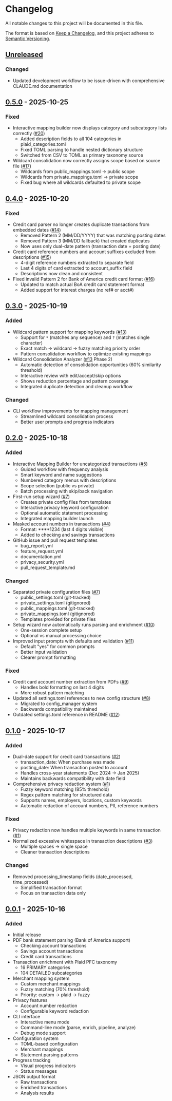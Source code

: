 # Changelog

All notable changes to this project will be documented in this file.

The format is based on [Keep a Changelog](https://keepachangelog.com/en/1.0.0/),
and this project adheres to [Semantic Versioning](https://semver.org/spec/v2.0.0.html).

## [Unreleased]

### Changed
- Updated development workflow to be issue-driven with comprehensive CLAUDE.md documentation

## [0.5.0] - 2025-10-25

### Fixed
- Interactive mapping builder now displays category and subcategory lists correctly ([#20](https://github.com/PoppaShell/money-mapper/issues/20))
  - Added description fields to all 104 categories in plaid_categories.toml
  - Fixed TOML parsing to handle nested dictionary structure
  - Switched from CSV to TOML as primary taxonomy source
- Wildcard consolidation now correctly assigns scope based on source file ([#17](https://github.com/PoppaShell/money-mapper/issues/17))
  - Wildcards from public_mappings.toml → public scope
  - Wildcards from private_mappings.toml → private scope
  - Fixed bug where all wildcards defaulted to private scope

## [0.4.0] - 2025-10-20

### Fixed
- Credit card parser no longer creates duplicate transactions from embedded dates ([#14](https://github.com/PoppaShell/money-mapper/issues/14))
  - Removed Pattern 2 (MM/DD/YYYY) that was matching posting dates
  - Removed Pattern 3 (MM/DD fallback) that created duplicates
  - Now uses only dual-date pattern (transaction date + posting date)
- Credit card reference numbers and account suffixes excluded from descriptions ([#15](https://github.com/PoppaShell/money-mapper/issues/15))
  - 4-digit reference numbers extracted to separate field
  - Last 4 digits of card extracted to account_suffix field
  - Descriptions now clean and consistent
- Fixed invalid Pattern 2 for Bank of America credit card format ([#16](https://github.com/PoppaShell/money-mapper/issues/16))
  - Updated to match actual BoA credit card statement format
  - Added support for interest charges (no ref# or acct#)

## [0.3.0] - 2025-10-19

### Added
- Wildcard pattern support for mapping keywords ([#13](https://github.com/PoppaShell/money-mapper/issues/13))
  - Support for `*` (matches any sequence) and `?` (matches single character)
  - Exact match → wildcard → fuzzy matching priority order
  - Pattern consolidation workflow to optimize existing mappings
- Wildcard Consolidation Analyzer ([#13](https://github.com/PoppaShell/money-mapper/issues/13) Phase 2)
  - Automatic detection of consolidation opportunities (60% similarity threshold)
  - Interactive review with edit/accept/skip options
  - Shows reduction percentage and pattern coverage
  - Integrated duplicate detection and cleanup workflow

### Changed
- CLI workflow improvements for mapping management
  - Streamlined wildcard consolidation process
  - Better user prompts and progress indicators

## [0.2.0] - 2025-10-18

### Added
- Interactive Mapping Builder for uncategorized transactions ([#5](https://github.com/PoppaShell/money-mapper/issues/5))
  - Guided workflow with frequency analysis
  - Smart keyword and name suggestions
  - Numbered category menus with descriptions
  - Scope selection (public vs private)
  - Batch processing with skip/back navigation
- First-run setup wizard ([#7](https://github.com/PoppaShell/money-mapper/issues/7))
  - Creates private config files from templates
  - Interactive privacy keyword configuration
  - Optional automatic statement processing
  - Integrated mapping builder launch
- Masked account numbers in transactions ([#4](https://github.com/PoppaShell/money-mapper/issues/4))
  - Format: ****1234 (last 4 digits visible)
  - Added to checking and savings transactions
- GitHub issue and pull request templates
  - bug_report.yml
  - feature_request.yml
  - documentation.yml
  - privacy_security.yml
  - pull_request_template.md

### Changed
- Separated private configuration files ([#7](https://github.com/PoppaShell/money-mapper/issues/7))
  - public_settings.toml (git-tracked)
  - private_settings.toml (gitignored)
  - public_mappings.toml (git-tracked)
  - private_mappings.toml (gitignored)
  - Templates provided for private files
- Setup wizard now automatically runs parsing and enrichment ([#10](https://github.com/PoppaShell/money-mapper/issues/10))
  - One-session complete setup
  - Optional vs manual processing choice
- Improved input prompts with defaults and validation ([#11](https://github.com/PoppaShell/money-mapper/issues/11))
  - Default "yes" for common prompts
  - Better input validation
  - Clearer prompt formatting

### Fixed
- Credit card account number extraction from PDFs ([#9](https://github.com/PoppaShell/money-mapper/issues/9))
  - Handles bold formatting on last 4 digits
  - More robust pattern matching
- Updated all settings.toml references to new config structure ([#8](https://github.com/PoppaShell/money-mapper/issues/8))
  - Migrated to config_manager system
  - Backwards compatibility maintained
- Outdated settings.toml reference in README ([#12](https://github.com/PoppaShell/money-mapper/issues/12))

## [0.1.0] - 2025-10-17

### Added
- Dual-date support for credit card transactions ([#2](https://github.com/PoppaShell/money-mapper/issues/2))
  - transaction_date: When purchase was made
  - posting_date: When transaction posted to account
  - Handles cross-year statements (Dec 2024 → Jan 2025)
  - Maintains backwards compatibility with date field
- Comprehensive privacy redaction system ([#1](https://github.com/PoppaShell/money-mapper/issues/1))
  - Fuzzy keyword matching (85% threshold)
  - Regex pattern matching for structured data
  - Supports names, employers, locations, custom keywords
  - Automatic redaction of account numbers, PII, reference numbers

### Fixed
- Privacy redaction now handles multiple keywords in same transaction ([#1](https://github.com/PoppaShell/money-mapper/issues/1))
- Normalized excessive whitespace in transaction descriptions ([#3](https://github.com/PoppaShell/money-mapper/issues/3))
  - Multiple spaces → single space
  - Cleaner transaction descriptions

### Changed
- Removed processing_timestamp fields (date_processed, time_processed)
  - Simplified transaction format
  - Focus on transaction data only

## [0.0.1] - 2025-10-16

### Added
- Initial release
- PDF bank statement parsing (Bank of America support)
  - Checking account transactions
  - Savings account transactions
  - Credit card transactions
- Transaction enrichment with Plaid PFC taxonomy
  - 16 PRIMARY categories
  - 104 DETAILED subcategories
- Merchant mapping system
  - Custom merchant mappings
  - Fuzzy matching (70% threshold)
  - Priority: custom → plaid → fuzzy
- Privacy features
  - Account number redaction
  - Configurable keyword redaction
- CLI interface
  - Interactive menu mode
  - Command-line mode (parse, enrich, pipeline, analyze)
  - Debug mode support
- Configuration system
  - TOML-based configuration
  - Merchant mappings
  - Statement parsing patterns
- Progress tracking
  - Visual progress indicators
  - Status messages
- JSON output format
  - Raw transactions
  - Enriched transactions
  - Analysis results

[Unreleased]: https://github.com/PoppaShell/money-mapper/compare/v0.5.0...HEAD
[0.5.0]: https://github.com/PoppaShell/money-mapper/compare/v0.4.0...v0.5.0
[0.4.0]: https://github.com/PoppaShell/money-mapper/compare/v0.3.0...v0.4.0
[0.3.0]: https://github.com/PoppaShell/money-mapper/compare/v0.2.0...v0.3.0
[0.2.0]: https://github.com/PoppaShell/money-mapper/compare/v0.1.0...v0.2.0
[0.1.0]: https://github.com/PoppaShell/money-mapper/compare/v0.0.1...v0.1.0
[0.0.1]: https://github.com/PoppaShell/money-mapper/releases/tag/v0.0.1
